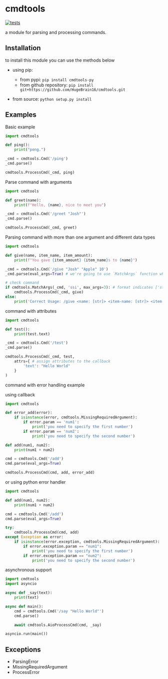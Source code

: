 # cmdtools
[![tests](https://github.com/HugeBrain16/cmdtools/actions/workflows/python-package.yml/badge.svg)](https://github.com/HugeBrain16/cmdtools/actions/workflows/python-package.yml)
  
a module for parsing and processing commands.
  
## Installation
to install this module you can use the methods below 
  
- using pip: 
    + from pypi: `pip install cmdtools-py`  
    + from github repository: `pip install git+https://github.com/HugeBrain16/cmdtools.git`  
  
- from source: `python setup.py install`  
  
## Examples
Basic example
```py
import cmdtools

def ping():
    print("pong.")

_cmd = cmdtools.Cmd('/ping')
_cmd.parse()

cmdtools.ProcessCmd(_cmd, ping)
```
  
Parse command with arguments
```py
import cmdtools

def greet(name):
    print(f"Hello, {name}, nice to meet you")

_cmd = cmdtools.Cmd('/greet "Josh"')
_cmd.parse()

cmdtools.ProcessCmd(_cmd, greet)
```
  
Parsing command with more than one argument and different data types
```py
import cmdtools

def give(name, item_name, item_amount):
    print(f"You gave {item_amount} {item_name}s to {name}")

_cmd = cmdtools.Cmd('/give "Josh" "Apple" 10')
_cmd.parse(eval_args=True) # we're going to use `MatchArgs` function which only supported for `eval` parsed command arguments

# check command
if cmdtools.MatchArgs(_cmd, 'ssi', max_args=3): # format indicates ['str','str','int'], only match 3 arguments
    cmdtools.ProcessCmd(_cmd, give)
else:
    print('Correct Usage: /give <name: [str]> <item-name: [str]> <item-amount: [int]>')
```
  
command with attributes
```py
import cmdtools

def test():
    print(test.text)

_cmd = cmdtools.Cmd('/test')
_cmd.parse()

cmdtools.ProcessCmd(_cmd, test,
    attrs={ # assign attributes to the callback
        'text': "Hello World"
    }
)
```
  
command with error handling example

using callback

```py
import cmdtools

def error_add(error):
    if isinstance(error, cmdtools.MissingRequiredArgument):
        if error.param == 'num1':
            print('you need to specify the first number')
        if error.param == 'num2':
            print('you need to specify the second number')

def add(num1, num2):
    print(num1 + num2)

cmd = cmdtools.Cmd('/add')
cmd.parse(eval_args=True)

cmdtools.ProcessCmd(cmd, add, error_add)
```

or using python error handler

```py
import cmdtools

def add(num1, num2):
    print(num1 + num2)

cmd = cmdtools.Cmd('/add')
cmd.parse(eval_args=True)

try:
    cmdtools.ProcessCmd(cmd, add)
except Exception as error:
    if isinstance(error.exception, cmdtools.MissingRequiredArgument):
        if error.exception.param == "num1":
            print('you need to specify the first number')
        if error.exception.param == "num2":
            print('you need to specify the second number')
```
  
asynchronous support
```py
import cmdtools
import asyncio

async def _say(text):
    print(text)

async def main():
    cmd = cmdtools.Cmd('/say "Hello World"')
    cmd.parse()

    await cmdtools.AioProcessCmd(cmd, _say)

asyncio.run(main())
```
  
## Exceptions
- ParsingError
- MissingRequiredArgument
- ProcessError
